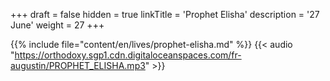 +++
draft = false
hidden = true
linkTitle = 'Prophet Elisha'
description = '27 June'
weight = 27
+++

{{% include file="content/en/lives/prophet-elisha.md" %}}
{{< audio "https://orthodoxy.sgp1.cdn.digitaloceanspaces.com/fr-augustin/PROPHET_ELISHA.mp3" >}}
